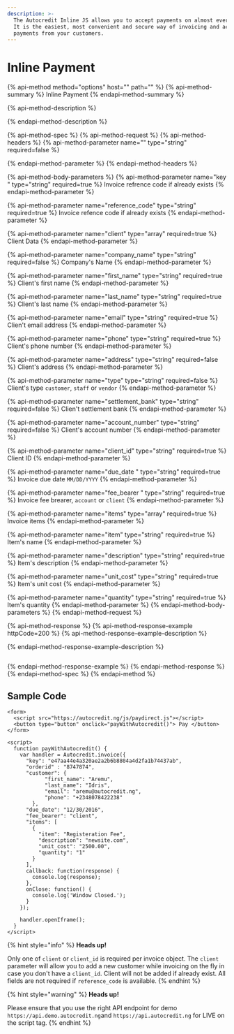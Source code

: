 ```yaml
---
description: >-
  The Autocredit Inline JS allows you to accept payments on almost every device.
  It is the easiest, most convenient and secure way of invoicing and accepting
  payments from your customers.
---
```


# Inline Payment

{% api-method method="options" host="" path="" %}
{% api-method-summary %}
Inline Payment
{% endapi-method-summary %}

{% api-method-description %}

{% endapi-method-description %}

{% api-method-spec %}
{% api-method-request %}
{% api-method-headers %}
{% api-method-parameter name="" type="string" required=false %}

{% endapi-method-parameter %}
{% endapi-method-headers %}

{% api-method-body-parameters %}
{% api-method-parameter name="key " type="string" required=true %}
Invoice refrence code if already exists
{% endapi-method-parameter %}

{% api-method-parameter name="reference\_code" type="string" required=true %}
Invoice refence code if already exists
{% endapi-method-parameter %}

{% api-method-parameter name="client" type="array" required=true %}
Client Data
{% endapi-method-parameter %}

{% api-method-parameter name="company\_name" type="string" required=false %}
Company's Name
{% endapi-method-parameter %}

{% api-method-parameter name="first\_name" type="string" required=true %}
Client's first name
{% endapi-method-parameter %}

{% api-method-parameter name="last\_name" type="string" required=true %}
Client's last name
{% endapi-method-parameter %}

{% api-method-parameter name="email" type="string" required=true %}
Clien't email address
{% endapi-method-parameter %}

{% api-method-parameter name="phone" type="string" required=true %}
Client's phone number
{% endapi-method-parameter %}

{% api-method-parameter name="address" type="string" required=false %}
Client's address
{% endapi-method-parameter %}

{% api-method-parameter name="type" type="string" required=false %}
Client's type `customer`, `staff` or `vendor`
{% endapi-method-parameter %}

{% api-method-parameter name="settlement\_bank" type="string" required=false %}
Clien't settlement bank
{% endapi-method-parameter %}

{% api-method-parameter name="account\_number" type="string" required=false %}
Client's account number
{% endapi-method-parameter %}

{% api-method-parameter name="client\_id" type="string" required=true %}
Client ID
{% endapi-method-parameter %}

{% api-method-parameter name="due\_date " type="string" required=true %}
Invoice due date `MM/DD/YYYY`
{% endapi-method-parameter %}

{% api-method-parameter name="fee\_bearer " type="string" required=true %}
Invoice fee brearer, `account` or `client`
{% endapi-method-parameter %}

{% api-method-parameter name="items" type="array" required=true %}
Invoice items
{% endapi-method-parameter %}

{% api-method-parameter name="item" type="string" required=true %}
Item's name
{% endapi-method-parameter %}

{% api-method-parameter name="description" type="string" required=true %}
Item's description
{% endapi-method-parameter %}

{% api-method-parameter name="unit\_cost" type="string" required=true %}
Item's unit cost
{% endapi-method-parameter %}

{% api-method-parameter name="quantity" type="string" required=true %}
Item's quantity
{% endapi-method-parameter %}
{% endapi-method-body-parameters %}
{% endapi-method-request %}

{% api-method-response %}
{% api-method-response-example httpCode=200 %}
{% api-method-response-example-description %}

{% endapi-method-response-example-description %}

```text

```
{% endapi-method-response-example %}
{% endapi-method-response %}
{% endapi-method-spec %}
{% endapi-method %}

## Sample Code

```markup
<form>
  <script src="https://autocredit.ng/js/paydirect.js"></script>
  <button type="button" onclick="payWithAutocredit()"> Pay </button> 
</form>

<script>
  function payWithAutocredit() {
    var handler = Autocredit.invoice({
      "key": "e47aa44e4a320ae2a2b6b8804a4d2fa1b74437ab",
      "orderid" : "8747874",
      "customer": {
            "first_name": "Aremu",
            "last_name": "Idris",
            "email": "aremu@autocredit.ng",
            "phone": "+2348078422238"
        },
      "due_date": "12/30/2016",
      "fee_bearer": "client",
      "items": [
        {
          "item": "Registeration Fee",
          "description": "newsite.com",
          "unit_cost": "2500.00",
          "quantity": "1"
        }
      ],
      callback: function(response) {
        console.log(response);
      },
      onClose: function() {
        console.log('Window Closed.');
      }
    });

    handler.openIframe();
  }
</script>
```

{% hint style="info" %}
**Heads up!**

Only one of `client` or `client_id` is required per invoice object. The `client` parameter will allow you to add a new customer while invoicing on the fly in case you don't have a `client_id`. Client will not be added if already exist. All fields are not required if `reference_code` is available.
{% endhint %}

{% hint style="warning" %}
**Heads up!**

Please ensure that you use the right API endpoint for demo `https://api.demo.autocredit.ng`and `https://api.autocredit.ng` for LIVE on the script tag.
{% endhint %}

